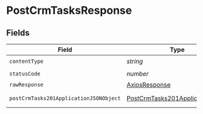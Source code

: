 # PostCrmTasksResponse


## Fields

| Field                                                                                       | Type                                                                                        | Required                                                                                    | Description                                                                                 |
| ------------------------------------------------------------------------------------------- | ------------------------------------------------------------------------------------------- | ------------------------------------------------------------------------------------------- | ------------------------------------------------------------------------------------------- |
| `contentType`                                                                               | *string*                                                                                    | :heavy_check_mark:                                                                          | N/A                                                                                         |
| `statusCode`                                                                                | *number*                                                                                    | :heavy_check_mark:                                                                          | N/A                                                                                         |
| `rawResponse`                                                                               | [AxiosResponse](https://axios-http.com/docs/res_schema)                                     | :heavy_minus_sign:                                                                          | N/A                                                                                         |
| `postCrmTasks201ApplicationJSONObject`                                                      | [PostCrmTasks201ApplicationJSON](../../models/operations/postcrmtasks201applicationjson.md) | :heavy_minus_sign:                                                                          | Created new task                                                                            |